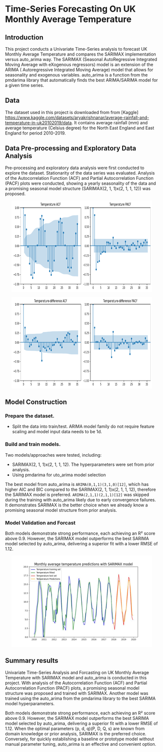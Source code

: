 # Time-Series Forecasting On UK Monthly Average Temperature
## Introduction 
This project conducts a Univariate Time-Series analysis to forecast UK Monthly Average Temperature and compares the SARIMAX implementation versus auto_arima way. The SARIMAX (Seasonal AutoRegressive Integrated Moving Average with eXogenous regressors) model is an extension of the ARIMA ( Autoregressive Integrated Moving Average) model that allows for seasonality and exogenous variables. auto_arima is a function from the pmdarima library that automatically finds the best ARIMA/SARIMA model for a given time series.

## Data 
The dataset used in this project is downloaded from from [Kaggle]  https://www.kaggle.com/datasets/aryakrishnanar/average-rainfall-and-temperature-in-uk20102019/data. It contains average rainfall (mm) and average temperature (Celsius degree) for the North East England and East England for period 2010-2019.

## Data Pre-processing and Exploratory Data Analysis
Pre-processing and exploratory data analysis were first conducted to explore the dataset. Stationarity of the data series was evaluated. Analysis of the Autocorrelation Function (ACF) and Partial Autocorrelation Function (PACF) plots were conducted, showing a yearly seasonality of the data and a promising seasonal model structure (SARIMAX(2, 1, 1)x(2, 1, 1, 12)) was proposed. 
<p align="center">
  <img width="460" height="300" src="https://raw.githubusercontent.com/JShi12/Time-Series-Forecasting-On-UK-Monthly-Average-Temperature/main/Images/Temperature_ACF_PACF.png">
</p>

<p align="center">
  <img width="460" height="300" src="https://raw.githubusercontent.com/JShi12/Time-Series-Forecasting-On-UK-Monthly-Average-Temperature/main/Images/temp_difference_acf_pacf.png">
</p>

## Model Construction
### Prepare the dataset. 
* Split the data into train/test. ARIMA model family do not require feature scaling and model input data needs to be 1d. 

### Build and train models. 
Two models/approaches were tested, including:
* SARIMAX(2, 1, 1)x(2, 1, 1, 12). The hyperparameters were set from prior analysis.
* Using pmdarima for uto_arima model selection


The best model from auto_arima is `ARIMA(0,1,1)(3,1,0)[12]`, which has higher AIC and BIC compared to the SARIMAX(2, 1, 1)x(2, 1, 1, 12), therefore the SARIMAX model is preferred. `ARIMA(2,1,1)(2,1,1)[12]` was skipped during the training with auto_arima likely due to early convergence failures. It demonstrates SARIMAX is the better choice when we already know a promising seasonal model structure from prior analysis.  
### Model Validation and Forcast
Both models demonstrate strong performance, each achieving an R² score above 0.9. However, the SARIMAX model outperforms the best SARIMA model selected by auto_arima, delivering a superior fit with a lower RMSE of 1.12.

<p align="center">
  <img width="460" height="300" src="https://raw.githubusercontent.com/JShi12/Time-Series-Forecasting-On-UK-Monthly-Average-Temperature/main/Images/Temperature_Fitting_and_Predictions.jpg">
</p>

## Summary results 

Univariate Time-Series Analysis and Forcasting on UK Monthly Average Temperature with SARIMAX model and auto_arima is conducted in this project. With analysis of the Autocorrelation Function (ACF) and Partial Autocorrelation Function (PACF) plots, a promising seasonal model structure was proposed and trained with SARIMAX. Another model was trained using the auto_arima from the pmdarima library to the best SARIMA model hyperparameters.

Both models demonstrate strong performance, each achieving an R² score above 0.9. However, the SARIMAX model outperforms the best SARIMA model selected by auto_arima, delivering a superior fit with a lower RMSE of 1.12. When the optimal parameters (p, d, q)(P, D, Q, s) are known from domain knowledge or prior analysis, SARIMAX is the preferred choice. Conversely, for quickly establishing a baseline or prototype model without manual parameter tuning, auto_arima is an effective and convenient option.
